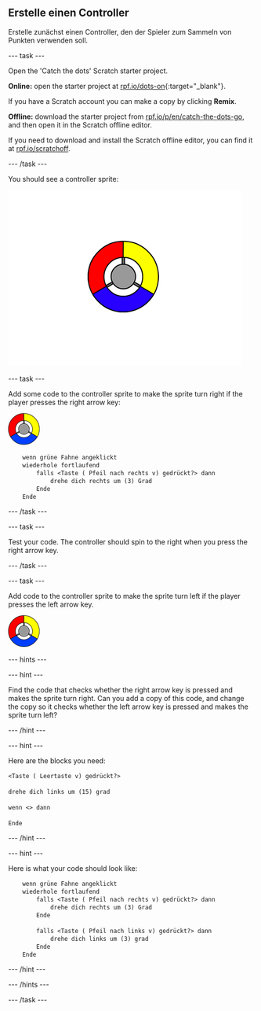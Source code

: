 ## Erstelle einen Controller

Erstelle zunächst einen Controller, den der Spieler zum Sammeln von Punkten verwenden soll.

\--- task \---

Open the 'Catch the dots' Scratch starter project.

**Online:** open the starter project at [rpf.io/dots-on](https://rpf.io/dots-on){:target="_blank"}.

If you have a Scratch account you can make a copy by clicking **Remix**.

**Offline:** download the starter project from [rpf.io/p/en/catch-the-dots-go](https://rpf.io/p/en/catch-the-dots-go), and then open it in the Scratch offline editor.

If you need to download and install the Scratch offline editor, you can find it at [rpf.io/scratchoff](https://rpf.io/scratchoff).

\--- /task \---

You should see a controller sprite:

![screenshot](images/dots-controller.png)

\--- task \---

Add some code to the controller sprite to make the sprite turn right if the player presses the right arrow key:

![Controller sprite](images/controller-sprite.png)

```blocks3
    wenn grüne Fahne angeklickt
    wiederhole fortlaufend
        falls <Taste ( Pfeil nach rechts v) gedrückt?> dann
            drehe dich rechts um (3) Grad
        Ende
    Ende
```

\--- /task \---

\--- task \---

Test your code. The controller should spin to the right when you press the right arrow key.

\--- /task \---

\--- task \---

Add code to the controller sprite to make the sprite turn left if the player presses the left arrow key.

![Controller sprite](images/controller-sprite.png)

\--- hints \---

\--- hint \---

Find the code that checks whether the right arrow key is pressed and makes the sprite turn right. Can you add a copy of this code, and change the copy so it checks whether the left arrow key is pressed and makes the sprite turn left?

\--- /hint \---

\--- hint \---

Here are the blocks you need:

```blocks3
<Taste ( Leertaste v) gedrückt?>

drehe dich links um (15) grad

wenn <> dann

Ende
```

\--- /hint \---

\--- hint \---

Here is what your code should look like:

```blocks3
    wenn grüne Fahne angeklickt
    wiederhole fortlaufend
        falls <Taste ( Pfeil nach rechts v) gedrückt?> dann
            drehe dich rechts um (3) Grad
        Ende

        falls <Taste ( Pfeil nach links v) gedrückt?> dann
            drehe dich links um (3) grad
        Ende
    Ende
```

\--- /hint \---

\--- /hints \---

\--- /task \---